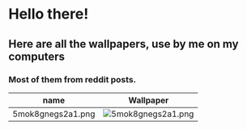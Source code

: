 # **Hello there!**
## Here are all the wallpapers, use by me on my computers
### Most of them from reddit posts.

| name | Wallpaper |
| --- | ----------- |
| 5mok8gnegs2a1.png | ![5mok8gnegs2a1.png](https://github.com/V4ld-i/Wallpapers/blob/main/Wallpaper/5mok8gnegs2a1.png)  |
